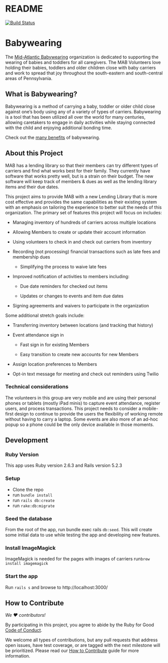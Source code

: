 # README
[![Build Status](https://travis-ci.org/rubyforgood/babywearing.svg?branch=master)](https://travis-ci.org/rubyforgood/babywearing)

# Babywearing

The [Mid-Atlantic Babywearing](https://midatlanticbabywearing.org) organization
is dedicated to supporting the wearing of babies and toddlers for all
caregivers. The MAB Volunteers love holding their babies, toddlers and older
children close with baby carriers and work to spread that joy throughout the
south-eastern and south-central areas of Pennsylvania.

## What is Babywearing?

Babywearing is a method of carrying a baby, toddler or older child close against
one’s body using any of a variety of types of carriers. Babywearing is a tool
that has been utilized all over the world for many centuries, allowing
caretakers to engage in daily activities while staying connected with the child
and enjoying additional bonding time.

Check out the
[many benefits](https://midatlanticbabywearing.org/benefits-of-babywearing/) of
babywearing.

## About this Project

MAB has a lending library so that their members can try different types of
carriers and find what works best for their family. They currently have software
that works pretty well, but is a strain on their budget. The new software will keep
track of members & dues as well as the lending library items and their due
dates.

This project aims to provide MAB with a new Lending Library that is more cost
effective and provides the same capabilities as their existing system with an
emphasis on tailoring the experience to better suit the needs of this
organization. The primary set of features this project will focus on includes:

* Managing inventory of hundreds of carriers across multiple locations

* Allowing Members to create or update their account information

* Using volunteers to check in and check out carriers from inventory

* Recording (not processing) financial transactions such as late fees and
  membership dues

  * Simplifying the process to waive late fees

* Improved notification of activities to members including:

  * Due date reminders for checked out items

  * Updates or changes to events and item due dates

* Signing agreements and waivers to participate in the organization

Some additional stretch goals include:

* Transferring inventory between locations (and tracking that history)

* Event attendance sign in

  * Fast sign in for existing Members

  * Easy transition to create new accounts for new Members

* Assign location preferences to Members

* Opt-in text message for meeting and check out reminders using Twilio

### Technical considerations

The volunteers in this group are very mobile and are using their personal phones
or tablets (mostly iPad minis) to capture event attendance, register users, and
process transactions. This project needs to consider a mobile-first design to
continue to provide the users the flexibility of working remote without having
to carry a laptop. Some events are also more of an ad-hoc popup so a phone could be the only
device available in those moments.

## Development

### Ruby Version
This app uses Ruby version 2.6.3 and Rails version 5.2.3

### Setup
* Clone the repo
* run `bundle install`
* run `rails db:create`
* run `rake:db:migrate`

### Seed the database
From the root of the app, run bundle exec rails `db:seed`. This will create some initial data to use while testing the app and developing new features.

### Install ImageMagick
ImageMagick is needed for the pages with images of carriers
run`brew install imagemagick`

### Start the app
Run `rails s` and browse to http://localhost:3000/

## How to Contribute

_We ♥ contributors!_

By participating in this project, you agree to abide by the
Ruby for Good [Code of Conduct](code-of-conduct.md).

We welcome all types of contributions, but any pull requests that address open
issues, have test coverage, or are tagged with the next milestone will be
prioritized. Please read our [How to Contribute](CONTRIBUTING.md) guide for more
information.

